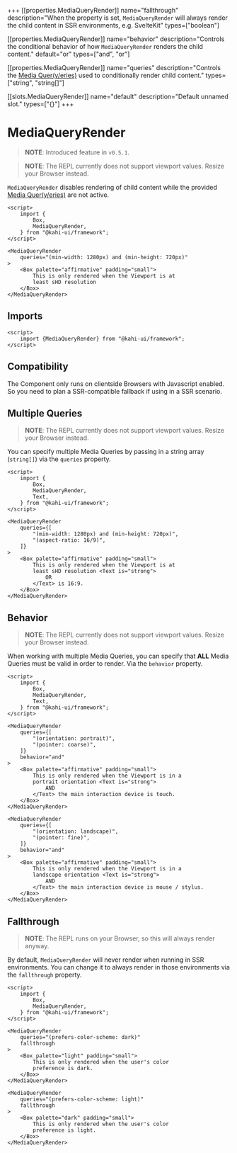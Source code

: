 +++
[[properties.MediaQueryRender]]
name="fallthrough"
description="When the property is set, `MediaQueryRender` will always render the child content in SSR environments, e.g. SvelteKit"
types=["boolean"]

[[properties.MediaQueryRender]]
name="behavior"
description="Controls the conditional behavior of how `MediaQueryRender` renders the child content."
default="or"
types=["and", "or"]

[[properties.MediaQueryRender]]
name="queries"
description="Controls the [Media Quer(y/eries)](https://developer.mozilla.org/en-US/docs/Web/CSS/@media) used to conditionally render child content."
types=["string", "string[]"]

[[slots.MediaQueryRender]]
name="default"
description="Default unnamed slot."
types=["{}"]
+++

# MediaQueryRender

> **NOTE**: Introduced feature in `v0.5.1`.

> **NOTE**: The REPL currently does not support viewport values. Resize your Browser instead.

`MediaQueryRender` disables rendering of child content while the provided [Media Quer(y/eries)](https://developer.mozilla.org/en-US/docs/Web/CSS/@media) are not active.

```svelte {title="MediaQueryRender Preview" mode="repl"}
<script>
    import {
        Box,
        MediaQueryRender,
    } from "@kahi-ui/framework";
</script>

<MediaQueryRender
    queries="(min-width: 1280px) and (min-height: 720px)"
>
    <Box palette="affirmative" padding="small">
        This is only rendered when the Viewport is at
        least sHD resolution
    </Box>
</MediaQueryRender>
```

## Imports

```svelte {title="MediaQueryRender Imports"}
<script>
    import {MediaQueryRender} from "@kahi-ui/framework";
</script>
```

## Compatibility

The Component only runs on clientside Browsers with Javascript enabled. So you need to plan a SSR-compatible fallback if using in a SSR scenario.

## Multiple Queries

> **NOTE**: The REPL currently does not support viewport values. Resize your Browser instead.

You can specify multiple Media Queries by passing in a string array (`string[]`) via the `queries` property.

```svelte {title="MediaQueryRender Multiple Queries" mode="repl"}
<script>
    import {
        Box,
        MediaQueryRender,
        Text,
    } from "@kahi-ui/framework";
</script>

<MediaQueryRender
    queries={[
        "(min-width: 1280px) and (min-height: 720px)",
        "(aspect-ratio: 16/9)",
    ]}
>
    <Box palette="affirmative" padding="small">
        This is only rendered when the Viewport is at
        least sHD resolution <Text is="strong">
            OR
        </Text> is 16:9.
    </Box>
</MediaQueryRender>
```

## Behavior

> **NOTE**: The REPL currently does not support viewport values. Resize your Browser instead.

When working with multiple Media Queries, you can specify that **ALL** Media Queries must be valid in order to render. Via the `behavior` property.

```svelte {title="MediaQueryRender Behavior" mode="repl"}
<script>
    import {
        Box,
        MediaQueryRender,
        Text,
    } from "@kahi-ui/framework";
</script>

<MediaQueryRender
    queries={[
        "(orientation: portrait)",
        "(pointer: coarse)",
    ]}
    behavior="and"
>
    <Box palette="affirmative" padding="small">
        This is only rendered when the Viewport is in a
        portrait orientation <Text is="strong">
            AND
        </Text> the main interaction device is touch.
    </Box>
</MediaQueryRender>

<MediaQueryRender
    queries={[
        "(orientation: landscape)",
        "(pointer: fine)",
    ]}
    behavior="and"
>
    <Box palette="affirmative" padding="small">
        This is only rendered when the Viewport is in a
        landscape orientation <Text is="strong">
            AND
        </Text> the main interaction device is mouse / stylus.
    </Box>
</MediaQueryRender>
```

## Fallthrough

> **NOTE**: The REPL runs on your Browser, so this will always render anyway.

By default, `MediaQueryRender` will never render when running in SSR environments. You can change it to always render in those environments via the `fallthrough` property.

```svelte {title="MediaQueryRender Fallthrough" mode="repl"}
<script>
    import {
        Box,
        MediaQueryRender,
    } from "@kahi-ui/framework";
</script>

<MediaQueryRender
    queries="(prefers-color-scheme: dark)"
    fallthrough
>
    <Box palette="light" padding="small">
        This is only rendered when the user's color
        preference is dark.
    </Box>
</MediaQueryRender>

<MediaQueryRender
    queries="(prefers-color-scheme: light)"
    fallthrough
>
    <Box palette="dark" padding="small">
        This is only rendered when the user's color
        preference is light.
    </Box>
</MediaQueryRender>
```
